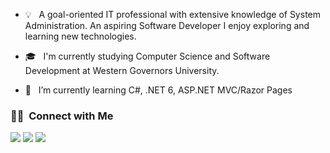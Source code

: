 - 💡 &nbsp; A goal-oriented IT professional with extensive knowledge of System Administration. An aspiring Software Developer I enjoy exploring and learning new technologies. 


- 🎓 &nbsp; I'm currently studying Computer Science and Software Development at Western Governors University.


- 🌱 &nbsp; I’m currently learning  C#, .NET 6, ASP.NET MVC/Razor Pages





<!--- 
### 🛠 &nbsp;Languages and Tools
<p align="center">

  <div align="center">
  
  <code><img height="40" src="https://img.shields.io/badge/-%23239120.svg?style=for-the-badge&logo=c-sharp&logoColor=white"></code> 
    <code> <img height="40"  width="50"  src="https://img.shields.io/badge/.NET-5C2D91?style=for-the-badge&logo=.&logoColor=white"> </code>    <code><img height="40" src="https://img.shields.io/badge/-%23323330.svg?style=for-the-badge&logo=javascript&logoColor=%23F7DF1E"></code> <code><img height="40" src="https://img.shields.io/badge/-%2314354C.svg?style=for-the-badge&logo=python&logoColor=white"></code> <code><img height="40" src="https://img.shields.io/badge/-%2320232a.svg?style=for-the-badge&logo=react&logoColor=%2361DAFB"></code> <code><img height="40" src="https://img.shields.io/badge/-%234ea94b.svg?style=for-the-badge&logo=mongodb&logoColor=white"></code> <code><img height="40" src="https://img.shields.io/badge/-%2300f.svg?style=for-the-badge&logo=mysql&logoColor=white"></code> <code><img height="40" src="https://img.shields.io/badge/-%23F05033.svg?style=for-the-badge&logo=git&logoColor=white"></code> <code><img height="40" src="https://img.shields.io/badge/-5C2D91.svg?style=for-the-badge&logo=visual-studio&logoColor=white"></code>
 </div>
  </p>


### ⚙️ &nbsp;GitHub Analytics

<p align="center">
<a href="https://github.com/QUINTENJ">
  <img height="180em" src="https://github-readme-stats-eight-theta.vercel.app/api?username=QUINTENJ&show_icons=true&theme=vue-dark&include_all_commits=true&count_private=true" />
  <img height="180em" src="https://github-readme-stats-eight-theta.vercel.app/api/top-langs/?username=QUINTENJ&layout=compact&hide=css,,+r&theme=vue-dark" />
</a>
</p>
-->
### 🤝🏻 &nbsp;Connect with Me

<p>
<a href="https://www.quintenjames.com"><img src="https://img.shields.io/badge/-quintenjames.com-3423A6?style=flat-square&logo=Google-Chrome&logoColor=white"/></a>
<a href="https://www.linkedin.com/in/quintenjames/"><img src="https://img.shields.io/badge/-Quinten-0077B5?style=flat-square&logo=Linkedin&logoColor=white"/></a>
<a href="mailto:me@quintenjames.com"><img src="https://img.shields.io/badge/-me@quintenjames.com-D14836?style=flat-square&logo=Gmail&logoColor=white"/></a>
</p>
